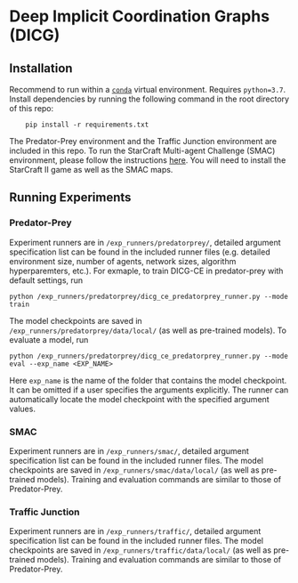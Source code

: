 # Deep Implicit Coordination Graphs (DICG)

## Installation
Recommend to run within a [`conda`](https://docs.conda.io/projects/conda/en/latest/user-guide/install/) virtual environment. Requires `python=3.7`. Install dependencies by running the following command in the root directory of this repo:
```
    pip install -r requirements.txt
```
The Predator-Prey environment and the Traffic Junction environment are included in this repo. To run the StarCraft Multi-agent Challenge (SMAC) environment, please follow the instructions [here](https://github.com/oxwhirl/smac).  You will need to install the StarCraft II game as well as the SMAC maps.

## Running Experiments
### Predator-Prey
Experiment runners are in `/exp_runners/predatorprey/`, detailed argument specification list can be found in the included runner files (e.g. detailed environment size, number of agents, network sizes, algorithm hyperparemters, etc.). 
For exmaple, to train DICG-CE in predator-prey with default settings, run
```
python /exp_runners/predatorprey/dicg_ce_predatorprey_runner.py --mode train
```
The model checkpoints are saved in `/exp_runners/predatorprey/data/local/` (as well as pre-trained models).
To evaluate a model, run
```
python /exp_runners/predatorprey/dicg_ce_predatorprey_runner.py --mode eval --exp_name <EXP_NAME>
```
Here `exp_name` is the name of the folder that contains the model checkpoint. It can be omitted if a user specifies the arguments explicitly. The runner can automatically locate the model checkpoint with the specified argument values.

### SMAC
Experiment runners are in `/exp_runners/smac/`, detailed argument specification list can be found in the included runner files. 
The model checkpoints are saved in `/exp_runners/smac/data/local/` (as well as pre-trained models).
Training and evaluation commands are similar to those of Predator-Prey.

### Traffic Junction
Experiment runners are in `/exp_runners/traffic/`, detailed argument specification list can be found in the included runner files. 
The model checkpoints are saved in `/exp_runners/traffic/data/local/` (as well as pre-trained models).
Training and evaluation commands are similar to those of Predator-Prey.